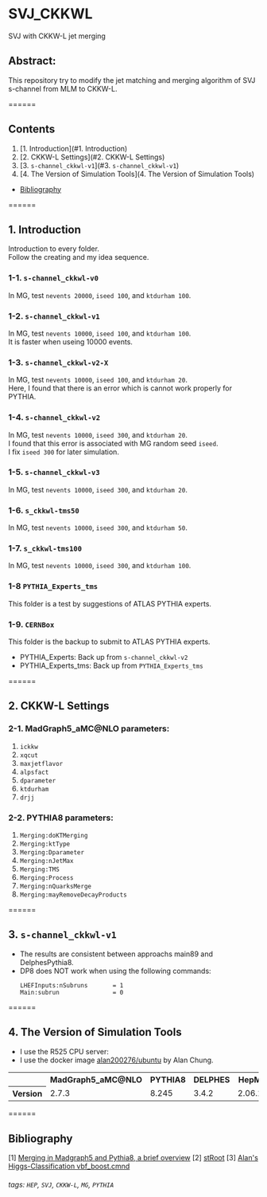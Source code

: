 # SVJ_CKKWL
SVJ with CKKW-L jet merging  
## Abstract:
This repository try to modify the jet matching and merging algorithm of SVJ s-channel from MLM to CKKW-L.


======
## Contents
1. [1. Introduction](#1. Introduction)
2. [2. CKKW-L Settings](#2. CKKW-L Settings)
3. [3. `s-channel_ckkwl-v1`](#3. `s-channel_ckkwl-v1`)
4. [4. The Version of Simulation Tools](4. The Version of Simulation Tools)
* [Bibliography](#Bibliography)


======
## 1. Introduction
Introduction to every folder.  
Follow the creating and my idea sequence.

### 1-1. `s-channel_ckkwl-v0`
In MG, test `nevents 20000`, `iseed 100`, and `ktdurham 100`.

### 1-2. `s-channel_ckkwl-v1`
In MG, test `nevents 10000`, `iseed 100`, and `ktdurham 100`.  
It is faster when useing 10000 events.

### 1-3. `s-channel_ckkwl-v2-X`
In MG, test `nevents 10000`, `iseed 100`, and `ktdurham 20`.  
Here, I found that there is an error which is cannot work properly for PYTHIA.

### 1-4. `s-channel_ckkwl-v2`
In MG, test `nevents 10000`, `iseed 300`, and `ktdurham 20`.  
I found that this error is associated with MG random seed `iseed`.  
I fix `iseed 300` for later simulation.

### 1-5. `s-channel_ckkwl-v3`
In MG, test `nevents 10000`, `iseed 300`, and `ktdurham 20`.

### 1-6. `s_ckkwl-tms50`
In MG, test `nevents 10000`, `iseed 300`, and `ktdurham 50`.

### 1-7. `s_ckkwl-tms100`
In MG, test `nevents 10000`, `iseed 300`, and `ktdurham 100`.

### 1-8 `PYTHIA_Experts_tms`
This folder is a test by suggestions of ATLAS PYTHIA experts.

### 1-9. `CERNBox`
This folder is the backup to submit to ATLAS PYTHIA experts.
* PYTHIA_Experts: Back up from `s-channel_ckkwl-v2`
* PYTHIA_Experts_tms: Back up from `PYTHIA_Experts_tms`


======
## 2. CKKW-L Settings
### 2-1. MadGraph5_aMC@NLO parameters:
1. `ickkw`
2. `xqcut`
3. `maxjetflavor`
4. `alpsfact`
5. `dparameter`
6. `ktdurham`
7. `drjj`

### 2-2. PYTHIA8 parameters:
1. `Merging:doKTMerging`
2. `Merging:ktType`
3. `Merging:Dparameter`
4. `Merging:nJetMax`
5. `Merging:TMS`
6. `Merging:Process`
7. `Merging:nQuarksMerge`
8. `Merging:mayRemoveDecayProducts`


======
## 3. `s-channel_ckkwl-v1`
* The results are consistent between approachs main89 and DelphesPythia8.
* DP8 does NOT work when using the following commands:
    ```
    LHEFInputs:nSubruns       = 1
    Main:subrun               = 0
    ```


======
## 4. The Version of Simulation Tools
* I use the R525 CPU server:
* I use the docker image [alan200276/ubuntu](https://hub.docker.com/r/alan200276/ubuntu) by Alan Chung.

<table>
    <tr>
        <th></th>
        <th>MadGraph5_aMC@NLO</th>
        <th>PYTHIA8</th>
        <th>DELPHES</th>
        <th>HepMC</th>
        <th>LHAPDF</th>
        <th>FastJet</th>
    </tr>
    <tr>
        <th>Version</th>
        <td>2.7.3</td>
        <td>8.245</td>
        <td>3.4.2</td>
        <td>2.06.11</td>
        <td>6.3.0</td>
        <td>3.3.4</td>
    </tr>
</table>


======
## Bibliography
[1] [Merging in Madgraph5 and Pythia8, a brief overview](https://indico.cern.ch/event/333239/contributions/777451/attachments/649911/893775/ERCWorkShop.pdf)
[2] [stRoot](https://www.star.bnl.gov/webdata/dox/html/classPythia8_1_1MergingHooks.html)
[3] [Alan's Higgs-Classification vbf_boost.cmnd](https://github.com/alan200276/Higgs-Classification/blob/master/showering/vbf_boost.cmnd)

###### tags: `HEP`, `SVJ`, `CKKW-L`, `MG`, `PYTHIA`
